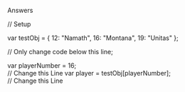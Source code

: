 Answers

// Setup

var testObj = {
  12: "Namath",
  16: "Montana",
  19: "Unitas"
};

// Only change code below this line;

var playerNumber = 16;       
// Change this Line
var player = testObj[playerNumber];   
// Change this Line